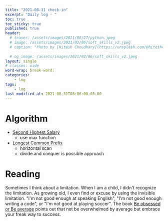 ```yaml
---
title: "2021-08-31 check-in"
excerpt: "Daily log - "
toc: true
toc_sticky: true
published: true
header:
  # teaser: /assets/images/2021/08/27/python.jpeg
  # image: /assets/images/2021/02/06/soft_skills_v2.jpeg
  # caption: "Photo by [Hitesh Choudhary](https://unsplash.com/@hiteshchoudhary?utm_source=unsplash&utm_medium=referral&utm_content=creditCopyText) on [Unsplash](https://unsplash.com/s/photos/python?utm_source=unsplash&utm_medium=referral&utm_content=creditCopyText)"
  
  # og_image: /assets/images/2021/02/06/soft_skills_v2.jpeg
layout: single
# classes: wide
word-wrap: break-word;
categories:
    - log
tags:
    - log
last_modified_at: 2021-08-31T08:06:00-05:00
---
```


# Algorithm
- [Second Highest Salary](https://leetcode.com/problems/second-highest-salary/)
  - use max function
- [Longest Common Prefix](https://leetcode.com/problems/longest-common-prefix/)
  - horizontal scan
  - divide and conquer is possible approach

# Reading 
Sometimes I think about a limitation. When I am a child, I didn't recognize the limitation. As growing old, I even find or excuse by using the invisible limitation. "I'm not good enough at speaking English", "I'm not good enough writing a code", or "I'm not good at playing soccer". The book [Be obsessed or Be average](https://www.amazon.co.uk/Be-Obsessed-Average-Grant-Cardone/dp/1101981059) points out that not be overwhelmed by average but embrace your freak way to success. 